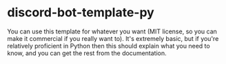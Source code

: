 # discord-bot-template-py

You can use this template for whatever you want (MIT license, so you can make it commercial if you really want to). It's extremely basic, but if you're relatively proficient in Python then this should explain what you need to know, and you can get the rest from the documentation.

